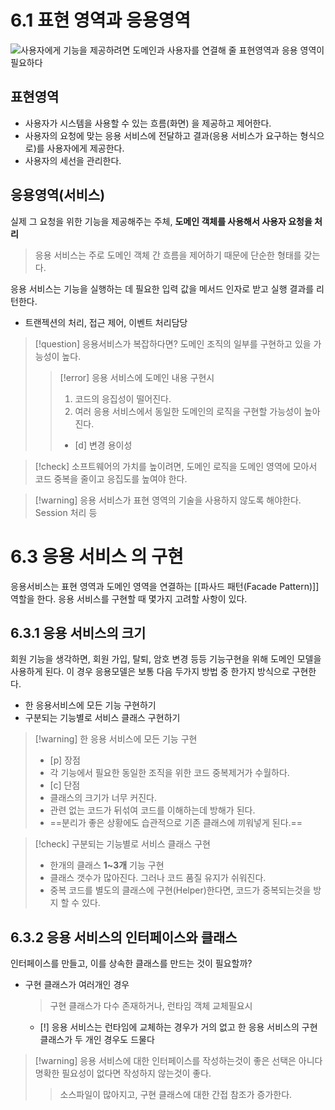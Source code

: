 # 6.1 표현 영역과 응용영역

![사용자에게 기능을 제공하려면 도메인과 사용자를 연결해 줄 표현영역과 응용 영역이 필요하다](https://blog.kakaocdn.net/dn/ssPzT/btqGriMLVl5/TpiRl0JKv9pAsePHIvX71k/img.png)

## 표현영역

- 사용자가 시스템을 사용할 수 있는 흐름(화면) 을 제공하고 제어한다.
- 사용자의 요청에 맞는 응용 서비스에 전달하고 결과(응용 서비스가 요구하는 형식으로)를 사용자에게 제공한다.
- 사용자의 세선을 관리한다.

## 응용영역(서비스)

실제 그 요청을 위한 기능을 제공해주는 주체, **도메인 객체를 사용해서 사용자 요청을 처리**
> 응용 서비스는 주로 도메인 객체 간 흐름을 제어하기 때문에 단순한 형태를 갖는다.

응용 서비스는 기능을 실행하는 데 필요한 입력 값을 메서드 인자로 받고 실행 결과를 리턴한다.
- 트랜젝션의 처리, 접근 제어, 이벤트 처리담당

>[!question] 응용서비스가 복잡하다면?
>도메인 조직의 일부를 구현하고 있을 가능성이 높다.
>>[!error] 응용 서비스에 도메인 내용 구현시
>>1. 코드의 응집성이 떨어진다.
>>2. 여러 응용 서비스에서 동일한 도메인의 로직을 구현할 가능성이 높아진다.
>> - [d] 변경 용이성

>[!check] 소프트웨어의 가치를 높이려면, 도메인 로직을 도메인 영역에 모아서 코드 중복을 줄이고 응집도를 높여야 한다.

>[!warning] 응용 서비스가 표현 영역의 기술을 사용하지 않도록 해야한다.
>Session 처리 등


# 6.3 응용 서비스 의 구현

응용서비스는 표현 영역과 도메인 영역을 연결하는 [[파사드 패턴(Facade Pattern)]]역할을 한다.
응용 서비스를 구현할 때 몇가지 고려할 사항이 있다.

## 6.3.1 응용 서비스의 크기

회원 기능을 생각하면, 회원 가입, 탈퇴, 암호 변경 등등 기능구현을 위해 도메인 모델을 사용하게 된다. 이 경우 응용모델은 보통 다음 두가지 방법 중 한가지 방식으로 구현한다.

- 한 응용서비스에 모든 기능 구현하기
- 구분되는 기능별로 서비스 클래스 구현하기


> [!warning] 한 응용 서비스에 모든 기능 구현
> - [p] 장점
> - 각 기능에서 필요한 동일한 조직을 위한 코드 중복제거가 수월하다.
> - [c] 단점
>- 클래스의 크기가 너무 커진다.
>- 관련 없는 코드가 뒤섞여 코드를 이해하는데 방해가 된다.
> - ==분리가 좋은 상황에도 습관적으로 기존 클래스에 끼워넣게 된다.==

> [!check] 구분되는 기능별로 서비스 클래스 구현
> - 한개의 클래스 **1~3개** 기능 구현
>- 클래스 갯수가 많아진다. 그러나 코드 품질 유지가 쉬워진다.
> - 중복 코드를 별도의 클래스에 구현(Helper)한다면, 코드가 중복되는것을 방지 할 수 있다.


## 6.3.2 응용 서비스의 인터페이스와 클래스

인터페이스를 만들고, 이를 상속한 클래스를 만드는 것이 필요할까?

- 구현 클래스가 여러개인 경우
	> 구현 클래스가 다수 존재하거나, 런타임 객체 교체필요시
	- [!] 응용 서비스는 런타임에 교체하는 경우가 거의 없고
	      한 응용 서비스의 구현 클래스가 두 개인 경우도 드물다

>[!warning] 응용 서비스에 대한 인터페이스를 작성하는것이 좋은 선택은 아니다
>명확한 필요성이 없다면 작성하지 않는것이 좋다.
>> 소스파일이 많아지고, 구현 클래스에 대한 간접 참조가 증가한다.
>
